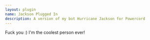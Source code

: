 ```yaml
---
layout: plugin
name: Jackson Plugged In
description: A version of my bot Hurricane Jackson for Powercord
---
```


Fuck you :) I'm the coolest person ever!